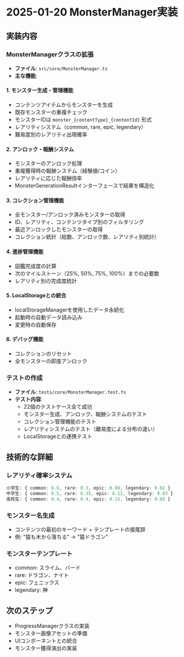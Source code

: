 # 2025-01-20 MonsterManager実装

## 実装内容

### MonsterManagerクラスの拡張
- **ファイル**: `src/core/MonsterManager.ts`
- **主な機能**:

#### 1. モンスター生成・管理機能
- コンテンツアイテムからモンスターを生成
- 既存モンスターの重複チェック
- モンスターIDは `monster_{contentType}_{contentId}` 形式
- レアリティシステム（common, rare, epic, legendary）
- 難易度別のレアリティ出現確率

#### 2. アンロック・報酬システム
- モンスターのアンロック処理
- 重複獲得時の報酬システム（経験値/コイン）
- レアリティに応じた報酬倍率
- MonsterGenerationResultインターフェースで結果を構造化

#### 3. コレクション管理機能
- 全モンスター/アンロック済みモンスターの取得
- ID、レアリティ、コンテンツタイプ別のフィルタリング
- 最近アンロックしたモンスターの取得
- コレクション統計（総数、アンロック数、レアリティ別統計）

#### 4. 進捗管理機能
- 図鑑完成度の計算
- 次のマイルストーン（25%, 50%, 75%, 100%）までの必要数
- レアリティ別の完成度統計

#### 5. LocalStorageとの統合
- localStorageManagerを使用したデータ永続化
- 起動時の自動データ読み込み
- 変更時の自動保存

#### 6. デバッグ機能
- コレクションのリセット
- 全モンスターの即座アンロック

### テストの作成
- **ファイル**: `tests/core/MonsterManager.test.ts`
- **テスト内容**:
  - 22個のテストケース全て成功
  - モンスター生成、アンロック、報酬システムのテスト
  - コレクション管理機能のテスト
  - レアリティシステムのテスト（難易度による分布の違い）
  - LocalStorageとの連携テスト

## 技術的な詳細

### レアリティ確率システム
```typescript
小学生: { common: 0.6, rare: 0.3, epic: 0.08, legendary: 0.02 }
中学生: { common: 0.5, rare: 0.35, epic: 0.12, legendary: 0.03 }
高校生: { common: 0.4, rare: 0.4, epic: 0.15, legendary: 0.05 }
```

### モンスター名生成
- コンテンツの最初のキーワード + テンプレートの接尾辞
- 例: "猿も木から落ちる" → "猿ドラゴン"

### モンスターテンプレート
- common: スライム、バード
- rare: ドラゴン、ナイト
- epic: フェニックス
- legendary: 神

## 次のステップ
- ProgressManagerクラスの実装
- モンスター画像アセットの準備
- UIコンポーネントとの統合
- モンスター獲得演出の実装